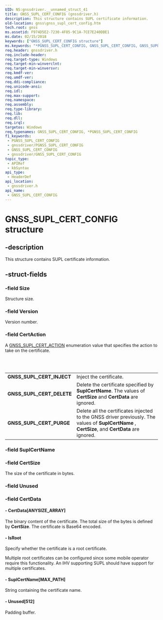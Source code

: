 ```yaml
---
UID: NS:gnssdriver.__unnamed_struct_41
title: GNSS_SUPL_CERT_CONFIG (gnssdriver.h)
description: This structure contains SUPL certificate information.
old-location: gnss\gnss_supl_cert_config.htm
tech.root: gnss
ms.assetid: F974D5E2-7230-4F85-9C1A-7CE7E240DBE1
ms.date: 02/15/2018
keywords: ["GNSS_SUPL_CERT_CONFIG structure"]
ms.keywords: "*PGNSS_SUPL_CERT_CONFIG, GNSS_SUPL_CERT_CONFIG, GNSS_SUPL_CERT_CONFIG structure [Sensor Devices], PGNSS_SUPL_CERT_CONFIG, PGNSS_SUPL_CERT_CONFIG structure pointer [Sensor Devices], gnss.gnss_supl_cert_config, gnssdriver/GNSS_SUPL_CERT_CONFIG, gnssdriver/PGNSS_SUPL_CERT_CONFIG"
req.header: gnssdriver.h
req.include-header: 
req.target-type: Windows
req.target-min-winverclnt: 
req.target-min-winversvr: 
req.kmdf-ver: 
req.umdf-ver: 
req.ddi-compliance: 
req.unicode-ansi: 
req.idl: 
req.max-support: 
req.namespace: 
req.assembly: 
req.type-library: 
req.lib: 
req.dll: 
req.irql: 
targetos: Windows
req.typenames: GNSS_SUPL_CERT_CONFIG, *PGNSS_SUPL_CERT_CONFIG
f1_keywords:
 - PGNSS_SUPL_CERT_CONFIG
 - gnssdriver/PGNSS_SUPL_CERT_CONFIG
 - GNSS_SUPL_CERT_CONFIG
 - gnssdriver/GNSS_SUPL_CERT_CONFIG
topic_type:
 - APIRef
 - kbSyntax
api_type:
 - HeaderDef
api_location:
 - gnssdriver.h
api_name:
 - GNSS_SUPL_CERT_CONFIG
---
```


# GNSS_SUPL_CERT_CONFIG structure


## -description

This structure contains SUPL certificate information.

## -struct-fields

### -field Size

Structure size.

### -field Version

Version number.

### -field CertAction

A <a href="/windows-hardware/drivers/ddi/gnssdriver/ne-gnssdriver-gnss_supl_cert_action">GNSS_SUPL_CERT_ACTION</a> enumeration value that specifies the action to take on the certificate.

<table></table>
 

<table>
<tr>
<td>
<b>GNSS_SUPL_CERT_INJECT</b>

</td>
<td>
Inject the certificate.

</td>
</tr>
<tr>
<td>
<b>GNSS_SUPL_CERT_DELETE</b>

</td>
<td>
Delete the certificate specified by <b>SuplCertName</b>. The values of <b>CertSize</b> and <b>CertData</b> are ignored.

</td>
</tr>
<tr>
<td>
<b>GNSS_SUPL_CERT_PURGE</b>

</td>
<td>
Delete all the certificates injected to the GNSS driver previously. The values of <b>SuplCertName</b> , <b>CertSize</b>, and <b>CertData</b> are ignored.

</td>
</tr>
</table>

### -field SuplCertName

### -field CertSize

The size of the certificate in bytes.

### -field Unused

### -field CertData

 




#### - CertData[ANYSIZE_ARRAY]

The binary content of the certificate.  The total size of the bytes is defined by <b>CertSize</b>. The certificate is Base64 encoded.


#### - IsRoot

Specify whether the certificate is a root certificate.

Multiple root certificates can be configured since some mobile operator require this functionality. An IHV supporting SUPL should have support for multiple certificates.


#### - SuplCertName[MAX_PATH]

String containing the certificate name.


#### - Unused[512]

Padding buffer.